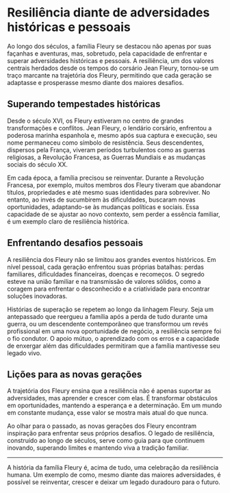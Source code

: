 # Resiliência diante de adversidades históricas e pessoais

Ao longo dos séculos, a família Fleury se destacou não apenas por suas façanhas e aventuras, mas, sobretudo, pela capacidade de enfrentar e superar adversidades históricas e pessoais. A resiliência, um dos valores centrais herdados desde os tempos do corsário Jean Fleury, tornou-se um traço marcante na trajetória dos Fleury, permitindo que cada geração se adaptasse e prosperasse mesmo diante dos maiores desafios.

## Superando tempestades históricas

Desde o século XVI, os Fleury estiveram no centro de grandes transformações e conflitos. Jean Fleury, o lendário corsário, enfrentou a poderosa marinha espanhola e, mesmo após sua captura e execução, seu nome permaneceu como símbolo de resistência. Seus descendentes, dispersos pela França, viveram períodos turbulentos como as guerras religiosas, a Revolução Francesa, as Guerras Mundiais e as mudanças sociais do século XX.

Em cada época, a família precisou se reinventar. Durante a Revolução Francesa, por exemplo, muitos membros dos Fleury tiveram que abandonar títulos, propriedades e até mesmo suas identidades para sobreviver. No entanto, ao invés de sucumbirem às dificuldades, buscaram novas oportunidades, adaptando-se às mudanças políticas e sociais. Essa capacidade de se ajustar ao novo contexto, sem perder a essência familiar, é um exemplo claro de resiliência histórica.

## Enfrentando desafios pessoais

A resiliência dos Fleury não se limitou aos grandes eventos históricos. Em nível pessoal, cada geração enfrentou suas próprias batalhas: perdas familiares, dificuldades financeiras, doenças e recomeços. O segredo esteve na união familiar e na transmissão de valores sólidos, como a coragem para enfrentar o desconhecido e a criatividade para encontrar soluções inovadoras.

Histórias de superação se repetem ao longo da linhagem Fleury. Seja um antepassado que reergueu a família após a perda de tudo durante uma guerra, ou um descendente contemporâneo que transformou um revés profissional em uma nova oportunidade de negócio, a resiliência sempre foi o fio condutor. O apoio mútuo, o aprendizado com os erros e a capacidade de enxergar além das dificuldades permitiram que a família mantivesse seu legado vivo.

## Lições para as novas gerações

A trajetória dos Fleury ensina que a resiliência não é apenas suportar as adversidades, mas aprender e crescer com elas. É transformar obstáculos em oportunidades, mantendo a esperança e a determinação. Em um mundo em constante mudança, esse valor se mostra mais atual do que nunca.

Ao olhar para o passado, as novas gerações dos Fleury encontram inspiração para enfrentar seus próprios desafios. O legado de resiliência, construído ao longo de séculos, serve como guia para que continuem inovando, superando limites e mantendo viva a tradição familiar.

---

A história da família Fleury é, acima de tudo, uma celebração da resiliência humana. Um exemplo de como, mesmo diante das maiores adversidades, é possível se reinventar, crescer e deixar um legado duradouro para o futuro.